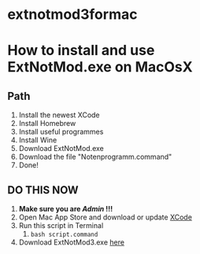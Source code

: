 # extnotmod3formac

# How to install and use ExtNotMod.exe on MacOsX

## Path
1. Install the newest XCode
2. Install Homebrew
3. Install useful programmes
4. Install Wine
5. Download ExtNotMod.exe
6. Download the file "Notenprogramm.command"
7. Done!

## DO THIS NOW
1. **Make sure you are _Admin_ !!!**
2. Open Mac App Store and download or update [XCode](https://itunes.apple.com/de/app/xcode/id497799835?mt=12)
3. Run this script in Terminal
    1. `bash script.command`
4. Download ExtNotMod3.exe [here](https://www.svws.nrw.de/fileadmin/user_upload/Module/ExtNotMod3.exe)

